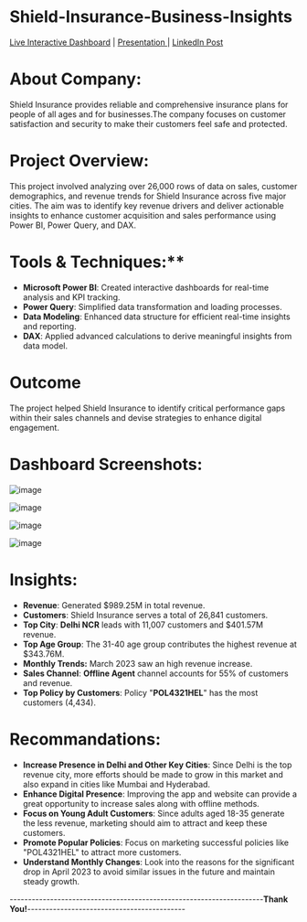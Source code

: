 # Shield-Insurance-Business-Insights

[Live Interactive Dashboard](https://app.powerbi.com/view?r=eyJrIjoiZjk4NDhiYjUtYzQ0ZS00NzJjLTk3ZTAtOGY3OTI5ODFkYTk2IiwidCI6ImM2ZTU0OWIzLTVmNDUtNDAzMi1hYWU5LWQ0MjQ0ZGM1YjJjNCJ9&pageName=8be570d37e8d7339534e)
|  [Presentation ](https://youtu.be/WMg3rbMydxE) | [LinkedIn Post](https://www.linkedin.com/posts/lohithamada_codebasicsvirtualinternship-codebasics-dataanalytics-activity-7259060365177552896-SHPI?utm_source=share&utm_medium=member_desktop)
# **About Company:**

Shield Insurance provides reliable and comprehensive insurance plans for people of all ages and for businesses.The company focuses on customer satisfaction and security to make their customers feel safe and protected.

# Project Overview:
This project involved analyzing over 26,000 rows of data on sales, customer demographics, and revenue trends for Shield Insurance across five major cities. The aim was to identify key revenue drivers and deliver actionable insights to enhance customer acquisition and sales performance using Power BI, Power Query, and DAX.

# Tools & Techniques:**

- **Microsoft Power BI**: Created interactive dashboards for real-time analysis and KPI tracking.
- **Power Query**: Simplified data transformation and loading processes.
-  **Data Modeling**: Enhanced data structure for efficient real-time insights and reporting.
- **DAX**: Applied advanced calculations to derive meaningful insights from data model.

# Outcome
The project helped Shield Insurance to identify critical performance gaps within their sales channels and devise strategies to enhance digital engagement.

# Dashboard Screenshots:

![image](https://github.com/user-attachments/assets/eb531df8-0af3-44d5-b96d-23a5566cefc6)

![image](https://github.com/user-attachments/assets/8380b183-1d34-4fe1-a580-822037de88cf)

![image](https://github.com/user-attachments/assets/ada88f6b-1124-4950-a9ee-64791c3f77cb)


![image](https://github.com/user-attachments/assets/482a20c2-a44c-447b-bb85-c586cfd0a067)

# Insights:
- **Revenue**: Generated $989.25M in total revenue.
- **Customers**: Shield Insurance serves a total of 26,841 customers.
- **Top City**: **Delhi NCR** leads with 11,007 customers and $401.57M revenue.
- **Top Age Group**: The 31-40 age group contributes the highest revenue at $343.76M.
- **Monthly Trends:** March 2023 saw an high revenue increase.
- **Sales Channel**: **Offline Agent** channel accounts for 55% of customers and revenue.
- **Top Policy by Customers**: Policy "**POL4321HEL**" has the most customers (4,434).

# Recommandations: 

- **Increase Presence in Delhi and Other Key Cities**: Since Delhi is the top revenue city, more efforts should be made to grow in this market and also expand in cities like Mumbai and Hyderabad.
- **Enhance Digital Presence**: Improving the app and website can provide a great opportunity to increase sales along with offline methods.
- **Focus on Young Adult Customers**: Since adults aged 18-35 generate the less revenue, marketing should aim to attract and keep these customers.
- **Promote Popular Policies**: Focus on marketing successful policies like "POL4321HEL" to attract more customers.
- **Understand Monthly Changes**: Look into the reasons for the significant drop in April 2023 to avoid similar issues in the future and maintain steady growth.

---------------------------------------------------------------------**Thank You!**-------------------------------------------
